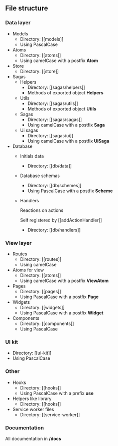 ## File structure

### Data layer
* Models
    * Directory: [[models]]
    * Using PascalCase
* Atoms
    * Directory: [[atoms]]
    * Using camelCase with a postfix **Atom**
* Store
    * Directory: [[store]]
* Sagas
    * Helpers
        * Directory: [[sagas/helpers]]
        * Methods of exported object **Helpers**
    * Utils
        * Directory: [[sagas/utils]]
        * Methods of exported object **Utils**
    * Sagas
        * Directory: [[sagas/sagas]]
        * Using camelCase with a postfix **Saga**
    * Ui sagas
        * Directory: [[sagas/ui]]
        * Using camelCase with a postfix **UiSaga**
* Database
    * Initials data
        * Directory: [[db/data]]
    * Database schemas
        * Directory: [[db/schemes]]
        * Using PascalCase with a postfix **Scheme**
    * Handlers 
        
        Reactions on actions
        
        Self registered by [[addActionHandler]]
        * Directory: [[db/handlers]]

### View layer
* Routes
    * Directory: [[routes]]
    * Using camelCase
* Atoms for view
    * Directory: [[atoms]]
    * Using camelCase with a postfix **ViewAtom**
* Pages
    * Directory: [[pages]]
    * Using PascalCase with a postfix **Page**
* Widgets
    * Directory: [[widgets]]
    * Using PascalCase with a postfix **Widget**
* Components
    * Directory: [[components]]
    * Using PascalCase
    
### UI kit
* Directory: [[ui-kit]]
* Using PascalCase

### Other
* Hooks
    * Directory: [[hooks]]
    * Using PascalCase with a prefix **use**
* Helpers like library
    * Directory: [[hooks]]
* Service worker files
    * Directory: [[service-worker]]
    
### Documentation
All documentation in **/docs**

